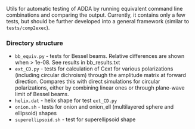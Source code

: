 Utils for automatic testing of ADDA by running equivalent command line combinations and comparing the output. Currently, it contains only a few tests, but should be further developed into a general framework (similar to `tests/comp2exec`).

### Directory structure

* `bb_equiv.py` - tests for Bessel beams. Relative differences are shown when > 1e-08. See results in bb_results.txt
* `ext_CD.py` - tests for calculation of Cext for various polarizations (including circular dichroism) through the amplitude matrix at forward direction. Compares this with direct simulations for circular polarizations, either by combining linear ones or through plane-wave limit of Bessel beams.
* `helix.dat` - helix shape for test `ext_CD.py`
* `onion.sh` - tests for onion and onion_ell (multilayered sphere and ellipsoid) shapes
* `superellipsoid.sh` - test for superellipsoid shape
